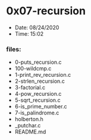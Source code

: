 # 0x07-recursion

* Date: 08/24/2020
* Time: 15:02

### files:

* 0-puts_recursion.c
* 100-wildcmp.c
* 1-print_rev_recursion.c
* 2-strlen_recursion.c
* 3-factorial.c
* 4-pow_recursion.c
* 5-sqrt_recursion.c
* 6-is_prime_number.c
* 7-is_palindrome.c
* holberton.h
* _putchar.c
* README.md
